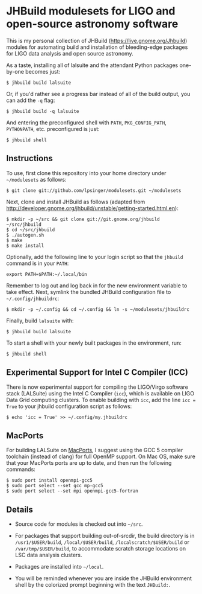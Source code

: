 JHBuild modulesets for LIGO and open-source astronomy software
==============================================================

This is my personal collection of JHBuild (<https://live.gnome.org/Jhbuild>)
modules for automating build and installation of bleeding-edge packages for
LIGO data analysis and open source astronomy.

As a taste, installing all of lalsuite and the attendant Python packages
one-by-one becomes just:

    $ jhbuild build lalsuite

Or, if you'd rather see a progress bar instead of all of the build output,
you can add the `-q` flag:

    $ jhbuild build -q lalsuite

And entering the preconfigured shell with `PATH`, `PKG_CONFIG_PATH`,
`PYTHONPATH`, etc. preconfigured is just:

    $ jhbuild shell


Instructions
------------

To use, first clone this repository into your home directory under
`~/modulesets` as follows:

    $ git clone git://github.com/lpsinger/modulesets.git ~/modulesets

Next, clone and install JHBuild as follows (adapted from
<http://developer.gnome.org/jhbuild/unstable/getting-started.html.en>):

    $ mkdir -p ~/src && git clone git://git.gnome.org/jhbuild ~/src/jhbuild
    $ cd ~/src/jhbuild
    $ ./autogen.sh
    $ make
    $ make install

Optionally, add the following line to your login script so that the `jhbuild`
command is in your `PATH`:

    export PATH=$PATH:~/.local/bin

Remember to log out and log back in for the new environment variable to take
effect. Next, symlink the bundled JHBuild configuration file to
`~/.config/jhbuildrc`:

    $ mkdir -p ~/.config && cd ~/.config && ln -s ~/modulesets/jhbuildrc

Finally, build `lalsuite` with:

    $ jhbuild build lalsuite

To start a shell with your newly built packages in the environment, run:

    $ jhbuild shell


Experimental Support for Intel C Compiler (ICC)
-----------------------------------------------

There is now experimental support for compiling the LIGO/Virgo software stack
(LALSuite) using the Intel C Compiler (`icc`), which is available on LIGO Data
Grid computing clusters. To enable building with `icc`, add the line
`icc = True` to your jhbuild configuration script as follows:

    $ echo 'icc = True' >> ~/.config/my.jhbuildrc


MacPorts
--------

For building LALSuite on [MacPorts](https://www.macports.org), I suggest using
the GCC 5 compiler toolchain (instead of clang) for full OpenMP support. On Mac
OS, make sure that your MacPorts ports are up to date, and then run the
following commands:

    $ sudo port install openmpi-gcc5
    $ sudo port select --set gcc mp-gcc5
    $ sudo port select --set mpi openmpi-gcc5-fortran


Details
-------

- Source code for modules is checked out into `~/src`.

- For packages that support building out-of-srcdir, the build directory is
  in `/usr1/$USER/build`, `/local/$USER/build`,
  `/localscratch/$USER/build` or `/var/tmp/$USER/build`, to
  accommodate scratch storage locations on LSC data analysis clusters.

- Packages are installed into `~/local`.

- You will be reminded whenever you are inside the JHBuild environment shell
  by the colorized prompt beginning with the text `JHBuild:`.
